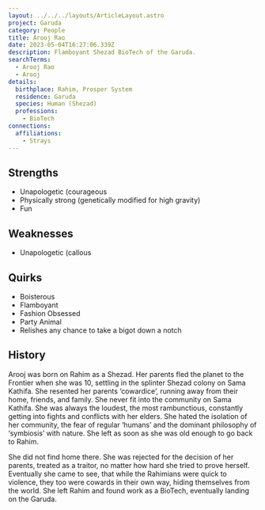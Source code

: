 ```yaml
---
layout: ../../../layouts/ArticleLayout.astro
project: Garuda
category: People
title: Arooj Rao
date: 2023-05-04T16:27:06.339Z
description: Flamboyant Shezad BioTech of the Garuda.
searchTerms:
  - Arooj Rao
  - Arooj
details:
  birthplace: Rahim, Prosper System
  residence: Garuda
  species: Human (Shezad)
  professions:
    - BioTech
connections:
  affiliations:
    - Strays
---
```

## Strengths

* Unapologetic (courageous
* Physically strong (genetically modified for high gravity)
* Fun

## Weaknesses

* Unapologetic (callous

## Quirks

* Boisterous
* Flamboyant
* Fashion Obsessed
* Party Animal
* Relishes any chance to take a bigot down a notch

## History

Arooj was born on Rahim as a Shezad. Her parents fled the planet to the Frontier when she was 10, settling in the splinter Shezad colony on Sama Kathifa. She resented her parents ‘cowardice’, running away from their home, friends, and family. She never fit into the community on Sama Kathifa. She was always the loudest, the most rambunctious, constantly getting into fights and conflicts with her elders. She hated the isolation of her community, the fear of regular ‘humans’ and the dominant philosophy of ‘symbiosis’ with nature. She left as soon as she was old enough to go back to Rahim.

She did not find home there. She was rejected for the decision of her parents, treated as a traitor, no matter how hard she tried to prove herself. Eventually she came to see, that while the Rahimians were quick to violence, they too were cowards in their own way, hiding themselves from the world. She left Rahim and found work as a BioTech, eventually landing on the Garuda.